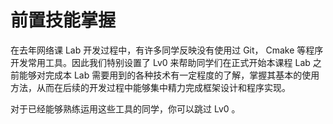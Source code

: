 # 前置技能掌握

在去年网络课 Lab 开发过程中，有许多同学反映没有使用过 Git， Cmake 等程序开发常用工具。因此我们特别设置了 Lv0 来帮助同学们在正式开始本课程 Lab 之前能够对完成本 Lab 需要用到的各种技术有一定程度的了解，掌握其基本的使用方法，从而在后续的开发过程中能够集中精力完成框架设计和程序实现。

对于已经能够熟练运用这些工具的同学，你可以跳过 Lv0 。 